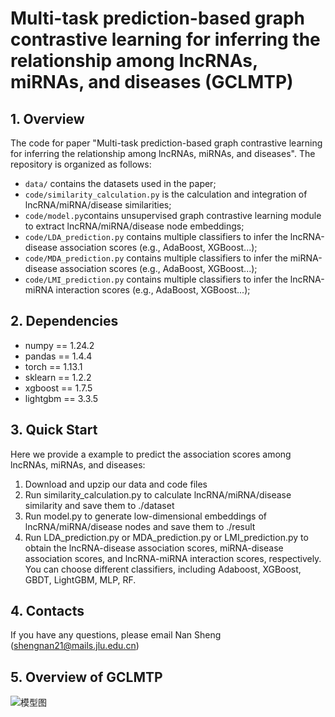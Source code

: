 # Multi-task prediction-based graph contrastive learning for inferring the relationship among lncRNAs, miRNAs, and diseases (GCLMTP)

## 1. Overview
The code for paper "Multi-task prediction-based graph contrastive learning for inferring the relationship among lncRNAs, miRNAs, and diseases". The repository is organized as follows:

+ `data/` contains the datasets used in the paper;
+ `code/similarity_calculation.py` is the calculation and integration of lncRNA/miRNA/disease similarities;
+ `code/model.py`contains unsupervised graph contrastive learning module to extract lncRNA/miRNA/disease node embeddings;
+ `code/LDA_prediction.py` contains multiple classifiers to infer the lncRNA-disease association scores (e.g., AdaBoost, XGBoost...);
+ `code/MDA_prediction.py` contains multiple classifiers to infer the miRNA-disease association scores (e.g., AdaBoost, XGBoost...);
+ `code/LMI_prediction.py` contains multiple classifiers to infer the lncRNA-miRNA interaction scores (e.g., AdaBoost, XGBoost...);


## 2. Dependencies
* numpy == 1.24.2
* pandas == 1.4.4
* torch == 1.13.1
* sklearn == 1.2.2
* xgboost == 1.7.5
* lightgbm == 3.3.5


## 3. Quick Start
Here we provide a example to predict the association scores among lncRNAs, miRNAs, and diseases:

1. Download and upzip our data and code files
2. Run similarity_calculation.py to calculate lncRNA/miRNA/disease similarity and save them to ./dataset
3. Run model.py to generate low-dimensional embeddings of lncRNA/miRNA/disease nodes and save them to ./result
4. Run LDA_prediction.py or MDA_prediction.py or LMI_prediction.py to obtain the lncRNA-disease association scores, miRNA-disease association scores, and lncRNA-miRNA interaction scores, respectively. You can choose different classifiers, including Adaboost, XGBoost, GBDT, LightGBM, MLP, RF.

## 4. Contacts
If you have any questions, please email Nan Sheng (shengnan21@mails.jlu.edu.cn)

## 5. Overview of GCLMTP
![模型图](https://user-images.githubusercontent.com/95516781/236208254-813b1165-7679-4252-8534-daf60cb1b940.jpg)
